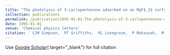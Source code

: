 ```yaml
---
title: "The photolysis of 3-cyclopentenone adsorbed on an MgF$_2$ surface"
collection: publications
permalink: /publication/1995-01-01-The-photolysis-of-3-cyclopentenone-adsorbed-on-an-MgF_2-surface
date: 1995-01-01
venue: 'Chemical physics letters'
citation: ' CJM Simpson,  PT Griffiths,  RL Lovegrove,  P Matousek,  M Towrie, &quot;The photolysis of 3-cyclopentenone adsorbed on an MgF$_2$ surface.&quot; Chemical physics letters, 1995.'
---
```

Use [Google Scholar](https://scholar.google.com/scholar?q=The+photolysis+of+3+cyclopentenone+adsorbed+on+an+MgF$_2$+surface){:target="_blank"} for full citation